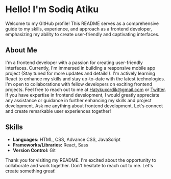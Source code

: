 <h1>Hello! I'm Sodiq Atiku</h1> 

<p>Welcome to my GitHub profile! This README serves as a comprehensive guide to my skills, experience, and approach as a frontend developer, emphasizing my ability to create user-friendly and captivating interfaces.</p>

<h2>About Me</h2>
<p> I'm a frontend developer with a passion for creating user-friendly interfaces. Currently, I'm immersed in building a responsive mobile app project (Stay tuned for more updates and details!). I'm actively learning React to enhance my skills and stay up-to-date with the latest technologies. I'm open to collaborations with fellow developers on exciting frontend projects. Feel free to reach out to me at <a href="mailto:hatykuxordik@gmail.com" class="text">Hatykuxordik@gmail.com</a> or <a href="https://twitter.com/saprime_tech" class="text" target="display">Twitter</a>. If you have expertise in frontend development, I would greatly appreciate any assistance or guidance in further enhancing my skills and project development. Ask me anything about frontend development. Let's connect and create remarkable user experiences together!</p>

<h2>Skills</h2>
<ul>
  <li><strong>Languages:</strong> HTML, CSS, Advance CSS, JavaScript</li>
  <li><strong>Frameworks/Libraries:</strong> React, Sass</li>
  <li><strong>Version Control:</strong> Git</li>
</ul>

<p>Thank you for visiting my README. I'm excited about the opportunity to collaborate and work together. Don't hesitate to reach out to me. Let's create something great!</p>
<!--
**Hatykuxordik/Hatykuxordik** is a ✨ _special_ ✨ repository because its `README.md` (this file) appears on your GitHub profile.

Here are some ideas to get you started:

- 🔭 I’m currently working on ...
- 🌱 I’m currently learning ...
- 👯 I’m looking to collaborate on ...
- 🤔 I’m looking for help with ...
- 💬 Ask me about ...
- 📫 How to reach me: ...
- 😄 Pronouns: ...
- ⚡ Fun fact: ...
-->
